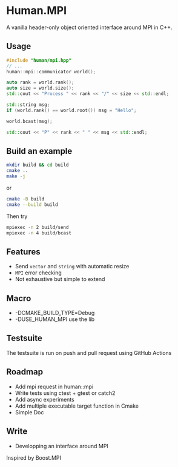 # Human.MPI

A vanilla header-only object oriented interface around MPI in C++.

## Usage

```c++
#include "human/mpi.hpp"
// ...
human::mpi::communicator world();

auto rank = world.rank();
auto size = world.size();
std::cout << "Process " << rank << "/" << size << std::endl;

std::string msg;
if (world.rank() == world.root()) msg = "Hello";

world.bcast(msg);

std::cout << "P" << rank << " " << msg << std::endl;
```

## Build an example

```bash
mkdir build && cd build
cmake ..
make -j
```

or

```bash
cmake -B build
cmake --build build
```

Then try

```bash
mpiexec -n 2 build/send
mpiexec -n 4 build/bcast
```

## Features

- Send `vector` and `string` with automatic resize
- `MPI` error checking
- Not exhaustive but simple to extend

## Macro

- -DCMAKE_BUILD_TYPE=Debug
- -DUSE_HUMAN_MPI use the lib

## Testsuite

The testsuite is run on push and pull request using GitHub Actions

## Roadmap

- Add mpi request in human::mpi
- Write tests using ctest + gtest or catch2
- Add async experiments
- Add multiple executable target function in Cmake
- Simple Doc

## Write

- Developping an interface around MPI

Inspired by Boost.MPI
